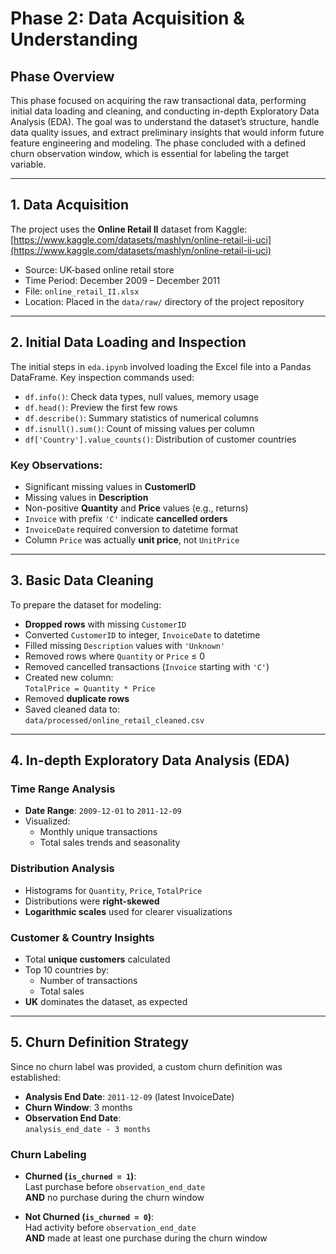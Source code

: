 # Phase 2: Data Acquisition & Understanding

## Phase Overview

This phase focused on acquiring the raw transactional data, performing initial data loading and cleaning, and conducting in-depth Exploratory Data Analysis (EDA). The goal was to understand the dataset’s structure, handle data quality issues, and extract preliminary insights that would inform future feature engineering and modeling. The phase concluded with a defined churn observation window, which is essential for labeling the target variable.

---

## 1. Data Acquisition

The project uses the **Online Retail II** dataset from Kaggle:  
[https://www.kaggle.com/datasets/mashlyn/online-retail-ii-uci](https://www.kaggle.com/datasets/mashlyn/online-retail-ii-uci)

- Source: UK-based online retail store  
- Time Period: December 2009 – December 2011  
- File: `online_retail_II.xlsx`  
- Location: Placed in the `data/raw/` directory of the project repository

---

## 2. Initial Data Loading and Inspection

The initial steps in `eda.ipynb` involved loading the Excel file into a Pandas DataFrame. Key inspection commands used:

- `df.info()`: Check data types, null values, memory usage  
- `df.head()`: Preview the first few rows  
- `df.describe()`: Summary statistics of numerical columns  
- `df.isnull().sum()`: Count of missing values per column  
- `df['Country'].value_counts()`: Distribution of customer countries

### Key Observations:

- Significant missing values in **CustomerID**
- Missing values in **Description**
- Non-positive **Quantity** and **Price** values (e.g., returns)
- `Invoice` with prefix `'C'` indicate **cancelled orders**
- `InvoiceDate` required conversion to datetime format
- Column `Price` was actually **unit price**, not `UnitPrice`

---

## 3. Basic Data Cleaning

To prepare the dataset for modeling:

- **Dropped rows** with missing `CustomerID`
- Converted `CustomerID` to integer, `InvoiceDate` to datetime
- Filled missing `Description` values with `'Unknown'`
- Removed rows where `Quantity` or `Price` ≤ 0
- Removed cancelled transactions (`Invoice` starting with `'C'`)
- Created new column:  
  `TotalPrice = Quantity * Price`
- Removed **duplicate rows**
- Saved cleaned data to:  
  `data/processed/online_retail_cleaned.csv`

---

## 4. In-depth Exploratory Data Analysis (EDA)

### Time Range Analysis

- **Date Range**: `2009-12-01` to `2011-12-09`  
- Visualized:
  - Monthly unique transactions
  - Total sales trends and seasonality

### Distribution Analysis

- Histograms for `Quantity`, `Price`, `TotalPrice`
- Distributions were **right-skewed**
- **Logarithmic scales** used for clearer visualizations

### Customer & Country Insights

- Total **unique customers** calculated
- Top 10 countries by:
  - Number of transactions
  - Total sales  
- **UK** dominates the dataset, as expected

---

## 5. Churn Definition Strategy

Since no churn label was provided, a custom churn definition was established:

- **Analysis End Date**: `2011-12-09` (latest InvoiceDate)
- **Churn Window**: 3 months  
- **Observation End Date**:  
  `analysis_end_date - 3 months`

### Churn Labeling

- **Churned (`is_churned = 1`)**:  
  Last purchase before `observation_end_date`  
  **AND** no purchase during the churn window

- **Not Churned (`is_churned = 0`)**:  
  Had activity before `observation_end_date`  
  **AND** made at least one purchase during the churn window